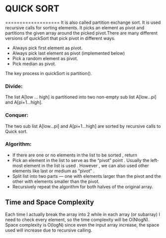 

# QUICK SORT
===================
It is also called partition exchange sort. It is used recursive calls for sorting elements. It picks an element as pivot and partitions the given array around the picked pivot.There are many different versions of quickSort that pick pivot in different ways.
* Always pick first element as pivot.
* Always pick last element as pivot (implemented below)
* Pick a random element as pivot.
* Pick median as pivot.

The key process in quickSort is partition().

### Divide: 
The list A[low … high] is partitioned into two non-empty sub list A[low…pi] and A[pi+1…high].
### Conquer: 
The two sub list A[low…pi] and A[pi+1…high] are sorted by recursive calls to Quick sort.
### Algorithm:
* If there are one or no elements in the list to be sorted , return
* Pick an element in the list to serve as the “pivot” point . Usually the left-most element in the list is used . However , we can also used other elements like last or medium as “pivot” .
* Split list into two parts — one with elements larger than the pivot and the other with elements smaller than the pivot.
* Recursively repeat the algorithm for both halves of the original array.

## Time and Space Complexity
Each time I actually break the array into 2 while in each array (or subarray) I need to check every element, so the time complexity will be O(NlogN).
Space complexity is O(logN) since even the input array increase, the space used will increase due to recursive calling.